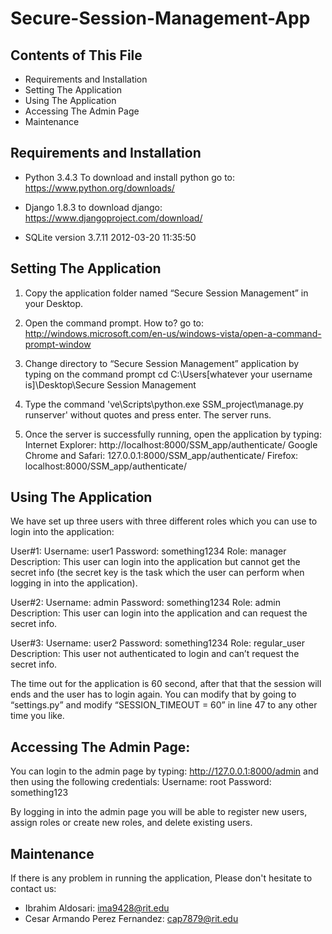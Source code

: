 # Secure-Session-Management-App

Contents of This File
----------------------
 * Requirements and Installation
 * Setting The Application
 * Using The Application
 * Accessing The Admin Page
 * Maintenance 


Requirements and Installation
-----------------------------
- Python 3.4.3 
To download and install python go to:
https://www.python.org/downloads/


- Django 1.8.3
to download django:
https://www.djangoproject.com/download/

- SQLite version 3.7.11 2012-03-20 11:35:50


Setting The Application
-----------------------------

1. Copy the application folder named “Secure Session Management” in your Desktop.

2. Open the command prompt. How to? go to: http://windows.microsoft.com/en-us/windows-vista/open-a-command-prompt-window

3. Change directory to “Secure Session Management” application by typing on the command prompt cd C:\Users\[whatever your username is]\Desktop\Secure Session Management

4. Type the command 've\Scripts\python.exe SSM_project\manage.py runserver' without quotes and press enter. The server runs.
 
5. Once the server is successfully running, open the application by typing:
	Internet Explorer: http://localhost:8000/SSM_app/authenticate/
	Google Chrome and Safari: 127.0.0.1:8000/SSM_app/authenticate/
	Firefox: localhost:8000/SSM_app/authenticate/

Using The Application
-----------------------------

We have set up three users with three different roles which you can use to login into the application:

User#1:
Username: user1 
Password: something1234
Role: manager
Description: This user can login into the application but cannot get the secret info (the secret key is the task which the user can perform when logging in into the application). 

User#2:
Username: admin 
Password: something1234
Role: admin
Description: This user can login into the application and can request the secret info. 

User#3:
Username: user2 
Password: something1234
Role: regular_user
Description: This user not authenticated to login and can’t request the secret info. 

The time out for the application is 60 second, after that that the session will ends and the user has to login again. You can modify that by going to “settings.py” and modify “SESSION_TIMEOUT = 60” in line 47 to any other time you like.


Accessing The Admin Page:
-----------------------------

You can login to the admin page by typing: http://127.0.0.1:8000/admin and then using the following credentials:
Username: root
Password: something123

By logging in into the admin page you will be able to register new users, assign roles or create new roles, and delete existing users. 


Maintenance
-----------

If there is any problem in running the application, 
Please don't hesitate to contact us: 
- Ibrahim Aldosari: ima9428@rit.edu
- Cesar Armando Perez Fernandez: cap7879@rit.edu


